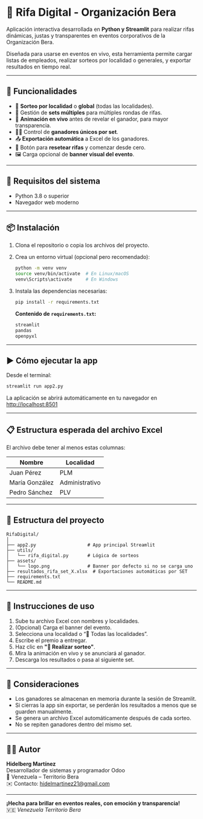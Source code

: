# 🎁 Rifa Digital - Organización Bera

Aplicación interactiva desarrollada en **Python y Streamlit** para realizar rifas dinámicas, justas y transparentes en eventos corporativos de la Organización Bera.

Diseñada para usarse en eventos en vivo, esta herramienta permite cargar listas de empleados, realizar sorteos por localidad o generales, y exportar resultados en tiempo real.

---

## 🚀 Funcionalidades

- 🎯 **Sorteo por localidad** o **global** (todas las localidades).
- 🔄 Gestión de **sets múltiples** para múltiples rondas de rifas.
- 🎰 **Animación en vivo** antes de revelar el ganador, para mayor transparencia.
- 🧍‍♂️ Control de **ganadores únicos por set**.
- 📤 **Exportación automática** a Excel de los ganadores.
- 🧹 Botón para **resetear rifas** y comenzar desde cero.
- 🖼️ Carga opcional de **banner visual del evento**.

---

## 🧾 Requisitos del sistema

- Python 3.8 o superior
- Navegador web moderno

---

## 📦 Instalación

1. Clona el repositorio o copia los archivos del proyecto.

2. Crea un entorno virtual (opcional pero recomendado):

   ```bash
   python -m venv venv
   source venv/bin/activate  # En Linux/macOS
   venv\Scripts\activate     # En Windows
   ```

3. Instala las dependencias necesarias:

   ```bash
   pip install -r requirements.txt
   ```

   **Contenido de `requirements.txt`:**

   ```txt
   streamlit
   pandas
   openpyxl
   ```

---

## ▶️ Cómo ejecutar la app

Desde el terminal:

```bash
streamlit run app2.py
```

La aplicación se abrirá automáticamente en tu navegador en [http://localhost:8501](http://localhost:8501)

---

## 📋 Estructura esperada del archivo Excel

El archivo debe tener al menos estas columnas:

| Nombre           | Localidad       |
|------------------|-----------------|
| Juan Pérez       | PLM             |
| María González   | Administrativo  |
| Pedro Sánchez    | PLV             |

---

## 📂 Estructura del proyecto

```
RifaDigital/
│
├── app2.py                   # App principal Streamlit
├── utils/
│   └── rifa_digital.py       # Lógica de sorteos
├── assets/
│   └── logo.png              # Banner por defecto si no se carga uno
├── resultados_rifa_set_X.xlsx  # Exportaciones automáticas por SET
├── requirements.txt
└── README.md
```

---

## 🎯 Instrucciones de uso

1. Sube tu archivo Excel con nombres y localidades.
2. (Opcional) Carga el banner del evento.
3. Selecciona una localidad o “🏁 Todas las localidades”.
4. Escribe el premio a entregar.
5. Haz clic en **"🎲 Realizar sorteo"**.
6. Mira la animación en vivo y se anunciará al ganador.
7. Descarga los resultados o pasa al siguiente set.

---

## 📌 Consideraciones

- Los ganadores se almacenan en memoria durante la sesión de Streamlit.
- Si cierras la app sin exportar, se perderán los resultados a menos que se guarden manualmente.
- Se genera un archivo Excel automáticamente después de cada sorteo.
- No se repiten ganadores dentro del mismo set.

---

## 👨‍💻 Autor

**Hidelberg Martínez**  
Desarrollador de sistemas y programador Odoo  
📍 Venezuela – Territorio Bera  
✉️ Contacto: hidelmartinez21@gmail.com

---

**¡Hecha para brillar en eventos reales, con emoción y transparencia!**  
🇻🇪 *Venezuela Territorio Bera*
